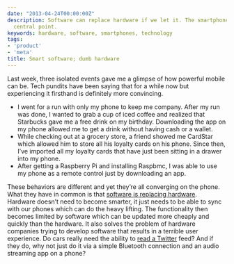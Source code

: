 ```yaml
---
date: "2013-04-24T00:00:00Z"
description: Software can replace hardware if we let it. The smartphone can be that
  central point.
keywords: hardware, software, smartphones, technology
tags:
- 'product'
- 'meta'
title: Smart software; dumb hardware
---
```


Last week, three isolated events gave me a glimpse of how powerful mobile can be. Tech pundits have been saying that for a while now but experiencing it firsthand is definitely more convincing.

<ul class="bulleted">
    <li>I went for a run with only my phone to keep me company. After my run was done, I wanted to grab a cup of iced coffee and realized that Starbucks gave me a free drink on my birthday. Downloading the app on my phone allowed me to get a drink without having cash or a wallet.</li>
    <li>While checking out at a grocery store, a friend showed me CardStar which allowed him to store all his loyalty cards on his phone. Since then, I’ve imported all my loyalty cards that have just been sitting in a drawer into my phone.</li>
    <li>After getting a Raspberry Pi and installing Raspbmc, I was able to use my phone as a remote control just by downloading an app.</li>
</ul>

These behaviors are different and yet they’re all converging on the phone. What they have in common is that <a href="http://online.wsj.com/article/SB10001424053111903480904576512250915629460.html" target="_blank">software is replacing hardware</a>. Hardware doesn’t need to become smarter, it just needs to be able to sync with our phones which can do the heavy lifting. The functionality then becomes limited by software which can be updated more cheaply and quickly than the hardware. It also solves the problem of hardware companies trying to develop software that results in a terrible user experience. Do cars really need the ability to <a href="http://www.cnn.com/2010/TECH/01/07/ford.twitter/index.html" target="_blank">read a Twitter</a> feed? And if they do, why not just do it via a simple Bluetooth connection and an audio streaming app on a phone?